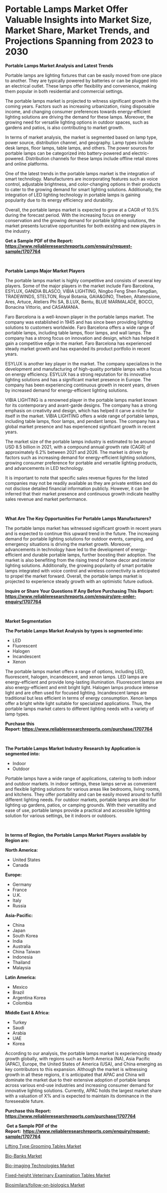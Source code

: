 <p><h1>Portable Lamps Market Offer Valuable Insights into Market Size, Market Share, Market Trends, and Projections Spanning from 2023 to 2030</h1></p><p><strong>Portable Lamps Market Analysis and Latest Trends</strong></p>
<p><p>Portable lamps are lighting fixtures that can be easily moved from one place to another. They are typically powered by batteries or can be plugged into an electrical outlet. These lamps offer flexibility and convenience, making them popular in both residential and commercial settings.</p><p>The portable lamps market is projected to witness significant growth in the coming years. Factors such as increasing urbanization, rising disposable income, and changing consumer preferences towards energy-efficient lighting solutions are driving the demand for these lamps. Moreover, the growing need for versatile lighting options in outdoor spaces, such as gardens and patios, is also contributing to market growth.</p><p>In terms of market analysis, the market is segmented based on lamp type, power source, distribution channel, and geography. Lamp types include desk lamps, floor lamps, table lamps, and others. The power sources for portable lamps can be categorized into battery-powered and electric-powered. Distribution channels for these lamps include offline retail stores and online platforms.</p><p>One of the latest trends in the portable lamps market is the integration of smart technology. Manufacturers are incorporating features such as voice control, adjustable brightness, and color-changing options in their products to cater to the growing demand for smart lighting solutions. Additionally, the integration of LED lighting technology in portable lamps is gaining popularity due to its energy efficiency and durability.</p><p>Overall, the portable lamps market is expected to grow at a CAGR of 10.5% during the forecast period. With the increasing focus on energy conservation and the growing demand for portable lighting solutions, the market presents lucrative opportunities for both existing and new players in the industry.</p></p>
<p><strong>Get a Sample PDF of the Report:&nbsp; <a href="https://www.reliableresearchreports.com/enquiry/request-sample/1707764">https://www.reliableresearchreports.com/enquiry/request-sample/1707764</a></strong></p>
<p>&nbsp;</p>
<p><strong>Portable Lamps Major Market Players</strong></p>
<p><p>The portable lamps market is highly competitive and consists of several key players. Some of the major players in the market include Faro Barcelona, ESYLUX, GANDIA BLASCO, VIBIA LIGHTING, Ningbo Feng Shen Fengdian, TRADEWINDS, STELTON, Royal Botania, GAIA&GINO, Theben, Altatensione, Ares, Artuce, Ateliers Phi SA, B.LUX, Bentu, BLUE MARMALADE, BOCCI, Bonacina Vittorio, and CASAMANIA.</p><p>Faro Barcelona is a well-known player in the portable lamps market. The company was established in 1945 and has since been providing lighting solutions to customers worldwide. Faro Barcelona offers a wide range of portable lamps, including table lamps, floor lamps, and wall lamps. The company has a strong focus on innovation and design, which has helped it gain a competitive edge in the market. Faro Barcelona has experienced steady market growth and has expanded its product portfolio in recent years.</p><p>ESYLUX is another key player in the market. The company specializes in the development and manufacturing of high-quality portable lamps with a focus on energy efficiency. ESYLUX has a strong reputation for its innovative lighting solutions and has a significant market presence in Europe. The company has been experiencing continuous growth in recent years, driven by increased demand for energy-efficient lighting solutions.</p><p>VIBIA LIGHTING is a renowned player in the portable lamps market known for its contemporary and avant-garde designs. The company has a strong emphasis on creativity and design, which has helped it carve a niche for itself in the market. VIBIA LIGHTING offers a wide range of portable lamps, including table lamps, floor lamps, and pendant lamps. The company has a global market presence and has experienced significant growth in recent years.</p><p>The market size of the portable lamps industry is estimated to be around USD 8.5 billion in 2021, with a compound annual growth rate (CAGR) of approximately 6.2% between 2021 and 2026. The market is driven by factors such as increasing demand for energy-efficient lighting solutions, growing consumer preference for portable and versatile lighting products, and advancements in LED technology.</p><p>It is important to note that specific sales revenue figures for the listed companies may not be readily available as they are private entities and do not disclose detailed financial information publicly. However, it can be inferred that their market presence and continuous growth indicate healthy sales revenue and market performance.</p></p>
<p>&nbsp;</p>
<p><strong>What Are The Key Opportunities For Portable Lamps Manufacturers?</strong></p>
<p><p>The portable lamps market has witnessed significant growth in recent years and is expected to continue this upward trend in the future. The increasing demand for portable lighting solutions for outdoor events, camping, and emergency situations is driving the market growth. Moreover, advancements in technology have led to the development of energy-efficient and durable portable lamps, further boosting their adoption. The market is also benefiting from the rising trend of home decor and interior lighting solutions. Additionally, the growing popularity of smart portable lamps integrated with voice control and wireless connectivity is anticipated to propel the market forward. Overall, the portable lamps market is projected to experience steady growth with an optimistic future outlook.</p></p>
<p><strong>Inquire or Share Your Questions If Any Before Purchasing This Report: <a href="https://www.reliableresearchreports.com/enquiry/pre-order-enquiry/1707764">https://www.reliableresearchreports.com/enquiry/pre-order-enquiry/1707764</a></strong></p>
<p>&nbsp;</p>
<p><strong>Market Segmentation</strong></p>
<p><strong>The Portable Lamps Market Analysis by types is segmented into:</strong></p>
<p><ul><li>LED</li><li>Fluorescent</li><li>Halogen</li><li>Incandescent</li><li>Xenon</li></ul></p>
<p><p>The portable lamps market offers a range of options, including LED, fluorescent, halogen, incandescent, and xenon lamps. LED lamps are energy-efficient and provide long-lasting illumination. Fluorescent lamps are also energy-efficient and emit bright light. Halogen lamps produce intense light and are often used for focused lighting. Incandescent lamps are traditional but less efficient in terms of energy consumption. Xenon lamps offer a bright white light suitable for specialized applications. Thus, the portable lamps market caters to different lighting needs with a variety of lamp types.</p></p>
<p><strong>Purchase this Report:&nbsp;<a href="https://www.reliableresearchreports.com/purchase/1707764">https://www.reliableresearchreports.com/purchase/1707764</a></strong></p>
<p>&nbsp;</p>
<p><strong>The Portable Lamps Market Industry Research by Application is segmented into:</strong></p>
<p><ul><li>Indoor</li><li>Outdoor</li></ul></p>
<p><p>Portable lamps have a wide range of applications, catering to both indoor and outdoor markets. In indoor settings, these lamps serve as convenient and flexible lighting solutions for various areas like bedrooms, living rooms, and kitchens. They offer portability and can be easily moved around to fulfill different lighting needs. For outdoor markets, portable lamps are ideal for lighting up gardens, patios, or camping grounds. With their versatility and ease of use, portable lamps provide a practical and accessible lighting solution for various settings, be it indoors or outdoors.</p></p>
<p>&nbsp;</p>
<p><strong>In terms of Region, the Portable Lamps Market Players available by Region are:</strong></p>
<p>
    <p> <strong> North America: </strong>
        <ul>
            <li>United States</li>
            <li>Canada</li>
        </ul>
        </p> 
    <p> <strong> Europe: </strong>
        <ul>
            <li>Germany</li>
            <li>France</li>
            <li>U.K.</li>
            <li>Italy</li>
            <li>Russia</li>
        </ul>
        </p> 
    <p> <strong> Asia-Pacific: </strong>
        <ul>
            <li>China</li>
            <li>Japan</li>
            <li>South Korea</li>
            <li>India</li>
            <li>Australia</li>
            <li>China Taiwan</li>
            <li>Indonesia</li>
            <li>Thailand</li>
            <li>Malaysia</li>
        </ul>
        </p> 
    <p> <strong> Latin America: </strong>
        <ul>
            <li>Mexico</li>
            <li>Brazil</li>
            <li>Argentina Korea</li>
            <li>Colombia</li>
        </ul>
        </p> 
    <p> <strong> Middle East & Africa: </strong>
        <ul>
            <li>Turkey</li>
            <li>Saudi</li>
            <li>Arabia</li>
            <li>UAE</li>
            <li>Korea</li>
        </ul>
    </p>
    </p>
<p><p>According to our analysis, the portable lamps market is experiencing steady growth globally, with regions such as North America (NA), Asia Pacific (APAC), Europe, the United States of America (USA), and China emerging as key contributors to this expansion. Although the market is witnessing growth in all these regions, it is anticipated that APAC and China will dominate the market due to their extensive adoption of portable lamps across various end-use industries and increasing consumer demand for innovative lighting solutions. Currently, APAC holds the largest market share with a valuation of X% and is expected to maintain its dominance in the foreseeable future.</p></p>
<p><strong>Purchase this Report: <a href="https://www.reliableresearchreports.com/purchase/1707764">https://www.reliableresearchreports.com/purchase/1707764</a></strong></p>
<p>&nbsp;<strong>Get a Sample PDF of the Report:&nbsp;&nbsp;<a href="https://www.reliableresearchreports.com/enquiry/request-sample/1707764">https://www.reliableresearchreports.com/enquiry/request-sample/1707764</a></strong></p>
<p><strong></strong></p>
<p><p><a href="https://medium.com/@reecebednar/lifting-type-grooming-tables-market-exploring-market-share-market-trends-and-future-growth-bab315202997">Lifting Type Grooming Tables Market</a></p><p><a href="https://www.linkedin.com/pulse/bio-banks-market-research-report-unlocks-analysis-financial-dpqcc/">Bio-Banks Market</a></p><p><a href="https://www.linkedin.com/pulse/bio-imaging-technologies-market-challenges-opportunities-aj3ac/">Bio-imaging Technologies Market</a></p><p><a href="https://medium.com/@flavietowne/fixed-height-veterinary-examination-tables-market-analysis-its-cagr-market-segmentation-and-cf52d1ae1082">Fixed-height Veterinary Examination Tables Market</a></p><p><a href="https://www.linkedin.com/pulse/biosimilarsfollow-on-biologics-market-insights-players-forecast-lh4vc/">Biosimilars/follow-on-biologics Market</a></p></p>